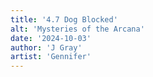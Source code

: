 ```yaml
---
title: '4.7 Dog Blocked'
alt: 'Mysteries of the Arcana'
date: '2024-10-03'
author: 'J Gray'
artist: 'Gennifer'
---
```

